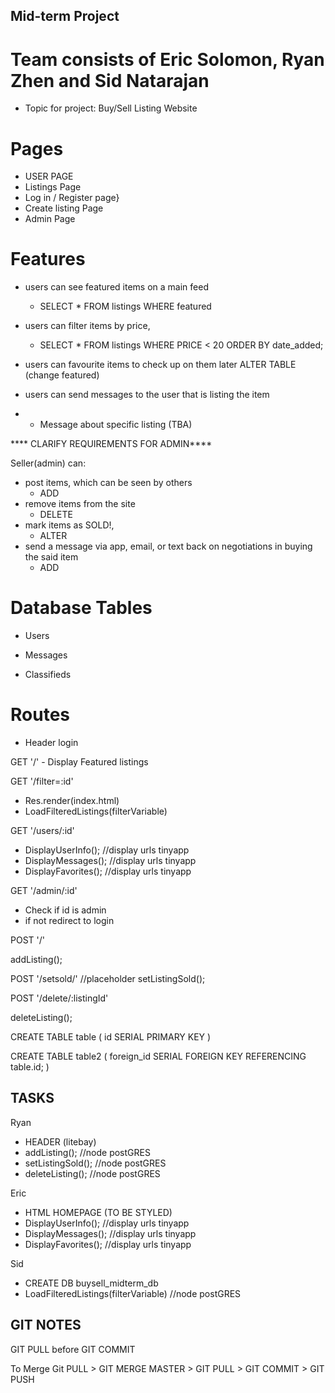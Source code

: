 ## Mid-term Project
# Team consists of Eric Solomon, Ryan Zhen and Sid Natarajan

- Topic for project: 
Buy/Sell Listing Website

# Pages

- USER PAGE
- Listings Page
- Log in / Register page}
- Create listing Page
- Admin Page

# Features

- users can see featured items on a main feed
  - SELECT * FROM listings WHERE featured
- users can filter items by price,
  - SELECT * FROM listings WHERE PRICE < 20 ORDER BY date_added;
- users can favourite items to check up on them later
  ALTER TABLE (change featured)
- users can send messages to the user that is listing the item

- - Message about specific listing (TBA) 

**** CLARIFY REQUIREMENTS FOR ADMIN****

Seller(admin) can:

- post items, which can be seen by others
  - ADD 
- remove items from the site
  - DELETE
- mark items as SOLD!,
  - ALTER
- send a message via app, email, or text back on negotiations in buying the said item 
  - ADD

# Database Tables

- Users  

- Messages

- Classifieds

# Routes

- Header login


GET '/' - Display Featured listings

GET '/filter=:id' 
- Res.render(index.html)
- LoadFilteredListings(filterVariable)

GET '/users/:id'
- DisplayUserInfo(); //display urls tinyapp
- DisplayMessages(); //display urls tinyapp
- DisplayFavorites(); //display urls tinyapp

GET '/admin/:id'

- Check if id is admin
- if not redirect to login

POST '/'

addListing();

POST '/setsold/'
//placeholder
setListingSold();

POST '/delete/:listingId'

deleteListing();


CREATE TABLE table (
  id SERIAL PRIMARY KEY
)

CREATE TABLE table2 (
  foreign_id SERIAL FOREIGN KEY REFERENCING table.id;
)




## TASKS

Ryan
- HEADER (litebay)
- addListing(); //node postGRES
- setListingSold(); //node postGRES
- deleteListing(); //node postGRES

Eric
- HTML HOMEPAGE (TO BE STYLED)
- DisplayUserInfo(); //display urls tinyapp
- DisplayMessages(); //display urls tinyapp
- DisplayFavorites(); //display urls tinyapp

Sid

- CREATE DB buysell_midterm_db
- LoadFilteredListings(filterVariable) //node postGRES


## GIT NOTES

GIT PULL before GIT COMMIT

To Merge
Git PULL > GIT MERGE MASTER > 
GIT PULL > GIT COMMIT > GIT PUSH